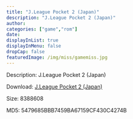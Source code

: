 ```yaml
---
title: "J.League Pocket 2 (Japan)"
description: "J.League Pocket 2 (Japan)"
author: 
categories: ["game","rom"]
date: 
displayInList: true
displayInMenu: false
dropCap: false
featuredImage: /img/miss/gamemiss.jpg
---
```


Description: J.League Pocket 2 (Japan)

Download: <a style="text-decoration:underline;" href="https://mega.nz/#!ieRExKZC!TO5D7iJaoSJtIzlRkVc8XZgrtKUBdb0Z0u8PvAXzwc4" target = "_blank" rel = "nofollow" > J.League Pocket 2 (Japan)</a>

Size: 8388608

MD5: 5479685BBB7459BA67159CF430C4274B

